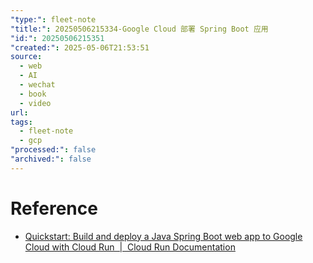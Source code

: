 ```yaml
---
"type:": fleet-note
"title:": 20250506215334-Google Cloud 部署 Spring Boot 应用
"id:": 20250506215351
"created:": 2025-05-06T21:53:51
source:
  - web
  - AI
  - wechat
  - book
  - video
url: 
tags:
  - fleet-note
  - gcp
"processed:": false
"archived:": false
---
```

# Reference
* [Quickstart: Build and deploy a Java Spring Boot web app to Google Cloud with Cloud Run  \|  Cloud Run Documentation](https://cloud.google.com/run/docs/quickstarts/build-and-deploy/deploy-java-service)

